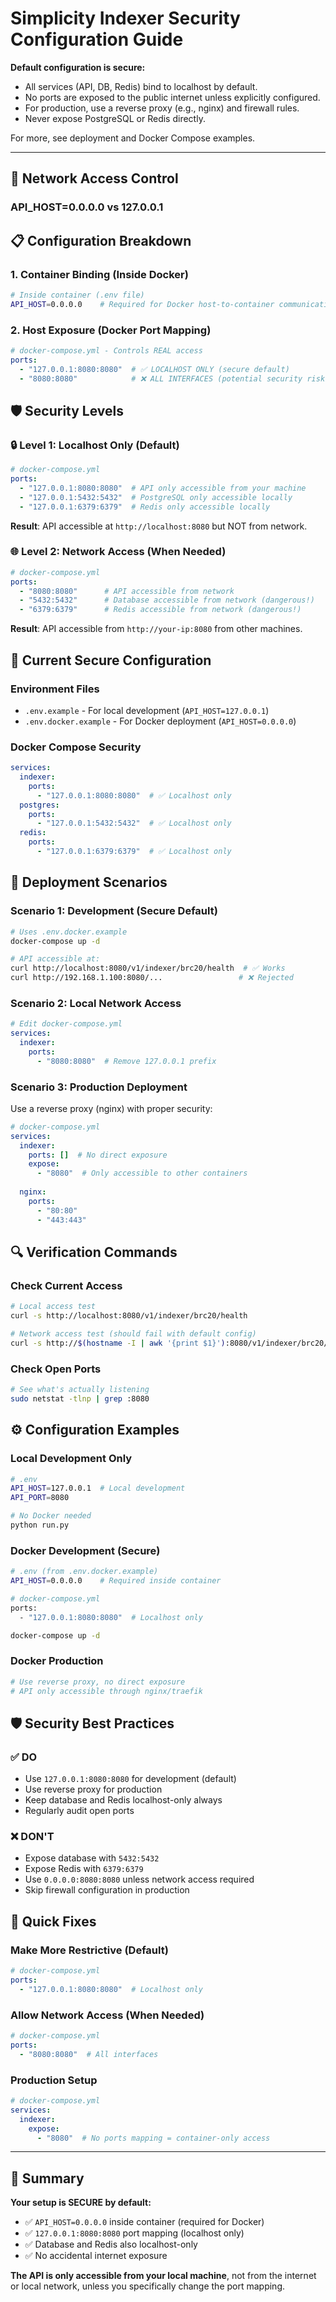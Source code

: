 # Simplicity Indexer Security Configuration Guide

**Default configuration is secure:**
- All services (API, DB, Redis) bind to localhost by default.
- No ports are exposed to the public internet unless explicitly configured.
- For production, use a reverse proxy (e.g., nginx) and firewall rules.
- Never expose PostgreSQL or Redis directly.

For more, see deployment and Docker Compose examples.

---

## 🎯 **Network Access Control**

### **API_HOST=0.0.0.0 vs 127.0.0.1**

## 📋 **Configuration Breakdown**

### **1. Container Binding (Inside Docker)**
```bash
# Inside container (.env file)
API_HOST=0.0.0.0    # Required for Docker host-to-container communication
```

### **2. Host Exposure (Docker Port Mapping)**
```yaml
# docker-compose.yml - Controls REAL access
ports:
  - "127.0.0.1:8080:8080"  # ✅ LOCALHOST ONLY (secure default)
  - "8080:8080"            # ❌ ALL INTERFACES (potential security risk)
```

## 🛡️ **Security Levels**

### **🔒 Level 1: Localhost Only (Default)**
```yaml
# docker-compose.yml
ports:
  - "127.0.0.1:8080:8080"  # API only accessible from your machine
  - "127.0.0.1:5432:5432"  # PostgreSQL only accessible locally
  - "127.0.0.1:6379:6379"  # Redis only accessible locally
```

**Result**: API accessible at `http://localhost:8080` but NOT from network.

### **🌐 Level 2: Network Access (When Needed)**
```yaml
# docker-compose.yml
ports:
  - "8080:8080"      # API accessible from network
  - "5432:5432"      # Database accessible from network (dangerous!)
  - "6379:6379"      # Redis accessible from network (dangerous!)
```

**Result**: API accessible from `http://your-ip:8080` from other machines.

## 🔧 **Current Secure Configuration**

### **Environment Files**
- `.env.example` - For local development (`API_HOST=127.0.0.1`)
- `.env.docker.example` - For Docker deployment (`API_HOST=0.0.0.0`)

### **Docker Compose Security**
```yaml
services:
  indexer:
    ports:
      - "127.0.0.1:8080:8080"  # ✅ Localhost only
  postgres:
    ports:
      - "127.0.0.1:5432:5432"  # ✅ Localhost only
  redis:
    ports:
      - "127.0.0.1:6379:6379"  # ✅ Localhost only
```

## 🚀 **Deployment Scenarios**

### **Scenario 1: Development (Secure Default)**
```bash
# Uses .env.docker.example
docker-compose up -d

# API accessible at:
curl http://localhost:8080/v1/indexer/brc20/health  # ✅ Works
curl http://192.168.1.100:8080/...                 # ❌ Rejected
```

### **Scenario 2: Local Network Access**
```yaml
# Edit docker-compose.yml
services:
  indexer:
    ports:
      - "8080:8080"  # Remove 127.0.0.1 prefix
```

### **Scenario 3: Production Deployment**
Use a reverse proxy (nginx) with proper security:
```yaml
# docker-compose.yml
services:
  indexer:
    ports: []  # No direct exposure
    expose:
      - "8080"  # Only accessible to other containers
  
  nginx:
    ports:
      - "80:80"
      - "443:443"
```

## 🔍 **Verification Commands**

### **Check Current Access**
```bash
# Local access test
curl -s http://localhost:8080/v1/indexer/brc20/health

# Network access test (should fail with default config)
curl -s http://$(hostname -I | awk '{print $1}'):8080/v1/indexer/brc20/health
```

### **Check Open Ports**
```bash
# See what's actually listening
sudo netstat -tlnp | grep :8080
```

## ⚙️ **Configuration Examples**

### **Local Development Only**
```bash
# .env
API_HOST=127.0.0.1  # Local development
API_PORT=8080

# No Docker needed
python run.py
```

### **Docker Development (Secure)**
```bash
# .env (from .env.docker.example)
API_HOST=0.0.0.0    # Required inside container

# docker-compose.yml
ports:
  - "127.0.0.1:8080:8080"  # Localhost only

docker-compose up -d
```

### **Docker Production**
```bash
# Use reverse proxy, no direct exposure
# API only accessible through nginx/traefik
```

## 🛡️ **Security Best Practices**

### **✅ DO**
- Use `127.0.0.1:8080:8080` for development (default)
- Use reverse proxy for production
- Keep database and Redis localhost-only always
- Regularly audit open ports

### **❌ DON'T**
- Expose database with `5432:5432` 
- Expose Redis with `6379:6379`
- Use `0.0.0.0:8080:8080` unless network access required
- Skip firewall configuration in production

## 🔧 **Quick Fixes**

### **Make More Restrictive (Default)**
```yaml
# docker-compose.yml
ports:
  - "127.0.0.1:8080:8080"  # Localhost only
```

### **Allow Network Access (When Needed)**
```yaml
# docker-compose.yml  
ports:
  - "8080:8080"  # All interfaces
```

### **Production Setup**
```yaml
# docker-compose.yml
services:
  indexer:
    expose:
      - "8080"  # No ports mapping = container-only access
```

---

## 🎯 **Summary**

**Your setup is SECURE by default:**
- ✅ `API_HOST=0.0.0.0` inside container (required for Docker)
- ✅ `127.0.0.1:8080:8080` port mapping (localhost only)
- ✅ Database and Redis also localhost-only
- ✅ No accidental internet exposure

**The API is only accessible from your local machine**, not from the internet or local network, unless you specifically change the port mapping. 